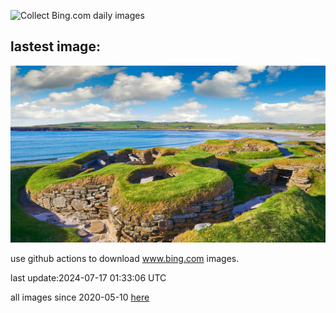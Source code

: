 ![Collect Bing.com daily images](https://github.com/counter2015/bing-daily-images/workflows/Collect%20Bing.com%20daily%20images/badge.svg)
## lastest image:
![](images/AncientOrkney.jpg)

use github actions to download www.bing.com images.

last update:2024-07-17 01:33:06 UTC

all images since 2020-05-10 [here](https://github.com/counter2015/bing-daily-images/tree/master/images) 
